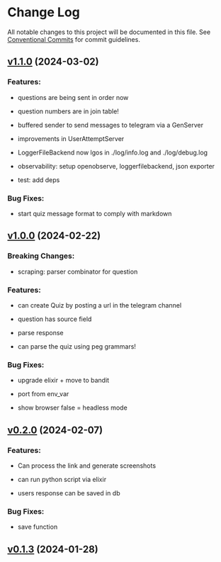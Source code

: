 # Change Log

All notable changes to this project will be documented in this file.
See [Conventional Commits](Https://conventionalcommits.org) for commit guidelines.

<!-- changelog -->

## [v1.1.0](https://github.com/TwistingTwists/pyq_ratta/compare/v1.0.0...v1.1.0) (2024-03-02)




### Features:

* questions are being sent in order now

* question numbers are in join table!

* buffered sender to send messages to telegram via a GenServer

* improvements in UserAttemptServer

* LoggerFileBackend now lgos in ./log/info.log and ./log/debug.log

* observability: setup openobserve, loggerfilebackend, json exporter

* test: add deps

### Bug Fixes:

* start quiz message format to comply with markdown

## [v1.0.0](https://github.com/TwistingTwists/pyq_ratta/compare/v0.2.0...v1.0.0) (2024-02-22)
### Breaking Changes:

* scraping: parser combinator for question



### Features:

* can create Quiz by posting a url in the telegram channel

* question has source field

* parse response

* can parse the quiz using peg grammars!

### Bug Fixes:

* upgrade elixir + move to bandit

* port from env_var

* show browser false = headless mode

## [v0.2.0](https://github.com/TwistingTwists/pyq_ratta/compare/v0.1.3...v0.2.0) (2024-02-07)




### Features:

* Can process the link and generate screenshots

* can run python script via elixir

* users response can be saved in db

### Bug Fixes:

* save function

## [v0.1.3](https://github.com/TwistingTwists/pyq_ratta/compare/v0.1.3...v0.1.3) (2024-01-28)



